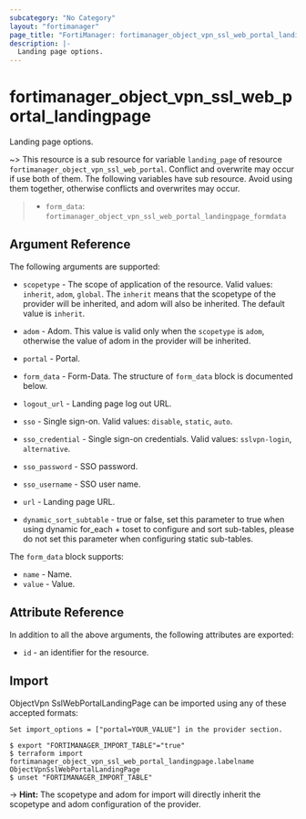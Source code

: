 ```yaml
---
subcategory: "No Category"
layout: "fortimanager"
page_title: "FortiManager: fortimanager_object_vpn_ssl_web_portal_landingpage"
description: |-
  Landing page options.
---
```


# fortimanager_object_vpn_ssl_web_portal_landingpage
Landing page options.

~> This resource is a sub resource for variable `landing_page` of resource `fortimanager_object_vpn_ssl_web_portal`. Conflict and overwrite may occur if use both of them.
The following variables have sub resource. Avoid using them together, otherwise conflicts and overwrites may occur.
>- `form_data`: `fortimanager_object_vpn_ssl_web_portal_landingpage_formdata`



## Argument Reference


The following arguments are supported:

* `scopetype` - The scope of application of the resource. Valid values: `inherit`, `adom`, `global`. The `inherit` means that the scopetype of the provider will be inherited, and adom will also be inherited. The default value is `inherit`.
* `adom` - Adom. This value is valid only when the `scopetype` is `adom`, otherwise the value of adom in the provider will be inherited.
* `portal` - Portal.

* `form_data` - Form-Data. The structure of `form_data` block is documented below.
* `logout_url` - Landing page log out URL.
* `sso` - Single sign-on. Valid values: `disable`, `static`, `auto`.

* `sso_credential` - Single sign-on credentials. Valid values: `sslvpn-login`, `alternative`.

* `sso_password` - SSO password.
* `sso_username` - SSO user name.
* `url` - Landing page URL.
* `dynamic_sort_subtable` - true or false, set this parameter to true when using dynamic for_each + toset to configure and sort sub-tables, please do not set this parameter when configuring static sub-tables.

The `form_data` block supports:

* `name` - Name.
* `value` - Value.


## Attribute Reference

In addition to all the above arguments, the following attributes are exported:
* `id` - an identifier for the resource.

## Import

ObjectVpn SslWebPortalLandingPage can be imported using any of these accepted formats:
```
Set import_options = ["portal=YOUR_VALUE"] in the provider section.

$ export "FORTIMANAGER_IMPORT_TABLE"="true"
$ terraform import fortimanager_object_vpn_ssl_web_portal_landingpage.labelname ObjectVpnSslWebPortalLandingPage
$ unset "FORTIMANAGER_IMPORT_TABLE"
```
-> **Hint:** The scopetype and adom for import will directly inherit the scopetype and adom configuration of the provider.
